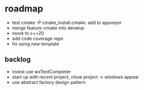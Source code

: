 # roadmap
- test cmake -P cmake_install.cmake: add to appveyor
- merge feature-cmake into develop
- move to c++20
- add code coverage repo
- fix using new template

## backlog
- invest use wxTextCompleter
- start up with recent project, close project
  -> windows appear
- use abstract factory design pattern
